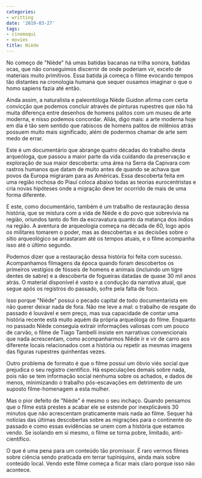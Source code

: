 ```yaml
---
categories:
- writting
date: '2019-03-27'
tags:
- cinemaqui
- movies
title: Niède
---
```


No começo de "Niède" há umas batidas bacanas na trilha sonora, batidas ocas, que não conseguimos discernir de onde poderiam vir, exceto de materiais muito primitivos. Essa batida já começa o filme evocando tempos tão distantes na cronologia humana que sequer ousamos imaginar o que o homo sapiens fazia até então.

Ainda assim, a naturalista e paleontóloga Niède Guidon afirma com certa convicção que podemos concluir através de pinturas rupestres que não há muita diferença entre desenhos de homens palitos com um museu de arte moderna, e nisso podemos concordar. Aliás, digo mais: a arte moderna hoje em dia é tão sem sentido que rabiscos de homens palitos de milênios atrás possuem muito mais significado, além de podermos chamar de arte sem medo de errar.

Este é um documentário que abrange quatro décadas do trabalho desta arqueóloga, que passou a maior parte da vida cuidando da preservação e exploração de sua maior descoberta: uma área na Serra da Capivara com rastros humanos que datam de muito antes de quando se achava que povos da Europa migraram para as Américas. Essa descoberta feita em uma região rochosa do Piauí coloca abaixo todas as teorias eurocentristas e cria novas hipóteses onde a migração deve ter ocorrido de mais de uma forma diferente.

E este, como documentário, também é um trabalho de restauração dessa história, que se mistura com a vida de Niède e do povo que sobrevivia na região, oriundos tanto do fim da escravatura quanto da matança dos índios na região. A aventura de arqueologia começa na década de 60, logo após os militares tomarem o poder, mas as descobertas e as decisões sobre o sítio arqueológico se arrastaram até os tempos atuais, e o filme acompanha isso até o último segundo.

Podemos dizer que a restauração dessa história foi feita com sucesso. Acompanhamos filmagens da época quando foram descobertos os primeiros vestígios de fósseis de homens e animais (incluindo um tigre dentes de sabre) e a descoberta de fogueiras datadas de quase 30 mil anos atrás. O material disponível é vasto e a condução da narrativa atual, que segue após os registros do passado, sofre pela falta de foco.

Isso porque "Niède" possui o pecado capital de todo documentarista em não querer deixar nada de fora. Não me leve a mal: o trabalho de resgate do passado é louvável e sem preço, mas sua capacidade de contar uma história recente está muito aquém da própria arqueóloga do filme. Enquanto no passado Niède conseguia extrair informações valiosas com um pouco de carvão, o filme de Tiago Tambelli insiste em narrativas convencionais que nada acrescentam, como acompanharmos Niède ir e vir de carro aos diferente locais relacionados com a história ou repetir as mesmas imagens das figuras rupestres quinhentas vezes.

Outro problema de formato é que o filme possui um óbvio viés social que prejudica o seu registro científico. Há especulações demais sobre nada, pois não se tem informação social nenhuma sobre os achados, e dados de menos, minimizando o trabalho pós-escavações em detrimento de um suposto filme-homenagem a esta mulher.

Mas o pior defeito de "Niède" é mesmo o seu inchaço. Quando pensamos que o filme está prestes a acabar ele se estende por inexplicáveis 30 minutos que não acrescentam praticamente mais nada ao filme. Sequer há notícias das últimas descobertas sobre as migrações para o continente do passado e como essas evidências se unem com a história que estamos vendo. Se isolando em si mesmo, o filme se torna pobre, limitado, anti-científico.

O que é uma pena para um conteúdo tão promissor. É raro vermos filmes sobre ciência sendo praticada em terrar tupiniquins, ainda mais sobre conteúdo local. Vendo este filme começa a ficar mais claro porque isso não acontece.